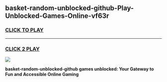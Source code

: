 
## basket-random-unblocked-github-Play-Unblocked-Games-Online-vf63r
<h3>
<a href="https://premium76.site?title=basket-random-unblocked-github&ref=25A">CLICK TO PLAY</a></h3>
<hr>

<h3>
<a href="https://premium76.site?title=basket-random-unblocked-github&ref=25A">CLICK 2 PLAY</a>
  
</h3>

<a href="https://premium76.site?title=basket-random-unblocked-github&ref=25A"><img src="https://clearcache.store/games.png"></a>


**basket-random-unblocked-github games unblocked: Your Gateway to Fun and Accessible Online Gaming**
